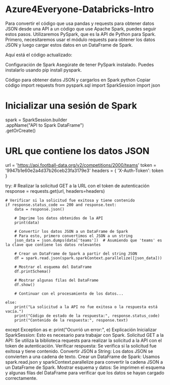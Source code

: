 # Azure4Everyone-Databricks-Intro


Para convertir el código que usa pandas y requests para obtener datos JSON desde una API a un código que use Apache Spark, puedes seguir estos pasos. Utilizaremos PySpark, que es la API de Python para Spark. Primero, necesitaremos usar el módulo requests para obtener los datos JSON y luego cargar estos datos en un DataFrame de Spark.

Aquí está el código actualizado:

Configuración de Spark
Asegúrate de tener PySpark instalado. Puedes instalarlo usando pip install pyspark.

Código para obtener datos JSON y cargarlos en Spark
python
Copiar código
import requests
from pyspark.sql import SparkSession
import json

# Inicializar una sesión de Spark
spark = SparkSession.builder \
    .appName("API to Spark DataFrame") \
    .getOrCreate()

# URL que contiene los datos JSON
url = 'https://api.football-data.org/v2/competitions/2000/teams'
token = '9947b1e60e2a4d37b26ceb23fa3179e3'
headers = {
    'X-Auth-Token': token
}

try:
    # Realizar la solicitud GET a la URL con el token de autenticación
    response = requests.get(url, headers=headers)
    
    # Verificar si la solicitud fue exitosa y tiene contenido
    if response.status_code == 200 and response.text:
        data = response.json()
        
        # Imprime los datos obtenidos de la API
        print(data)
        
        # Convertir los datos JSON a un DataFrame de Spark
        # Para esto, primero convertimos el JSON a un string
        json_data = json.dumps(data['teams'])  # Asumiendo que 'teams' es la clave que contiene los datos relevantes
        
        # Crear un DataFrame de Spark a partir del string JSON
        df = spark.read.json(spark.sparkContext.parallelize([json_data]))
        
        # Mostrar el esquema del DataFrame
        df.printSchema()
        
        # Mostrar algunas filas del DataFrame
        df.show()
        
        # Continuar con el procesamiento de los datos...
        
    else:
        print("La solicitud a la API no fue exitosa o la respuesta está vacía.")
        print("Código de estado de la respuesta:", response.status_code)
        print("Contenido de la respuesta:", response.text)

except Exception as e:
    print("Ocurrió un error:", e)
Explicación
Inicializar SparkSession: Esto es necesario para trabajar con Spark.
Solicitud GET a la API: Se utiliza la biblioteca requests para realizar la solicitud a la API con el token de autenticación.
Verificar respuesta: Se verifica si la solicitud fue exitosa y tiene contenido.
Convertir JSON a String: Los datos JSON se convierten a una cadena de texto.
Crear un DataFrame de Spark: Usamos spark.read.json y sparkContext.parallelize para convertir la cadena JSON a un DataFrame de Spark.
Mostrar esquema y datos: Se imprimen el esquema y algunas filas del DataFrame para verificar que los datos se hayan cargado correctamente.